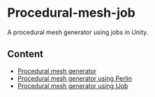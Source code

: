 # Procedural-mesh-job
A procedural mesh generator using jobs in Unity.

## Content
- [Procedural mesh generator](https://github.com/JasperDre/Procedural-mesh-job/blob/master/ProceduralMeshJob/Assets/Scripts/MeshGenerator.cs "MeshGenerator.cs")
- [Procedural mesh generator using Perlin](https://github.com/JasperDre/Procedural-mesh-job/blob/master/ProceduralMeshJob/Assets/Scripts/MeshGenerator.cs "MeshGeneratorWithPerlin.cs")
- [Procedural mesh generator using IJob](https://github.com/JasperDre/Procedural-mesh-job/blob/master/ProceduralMeshJob/Assets/Scripts/MeshGenerator.cs "MeshGeneratorWithJobs.cs")
